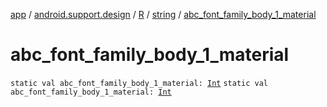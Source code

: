 [app](../../../index.md) / [android.support.design](../../index.md) / [R](../index.md) / [string](index.md) / [abc_font_family_body_1_material](./abc_font_family_body_1_material.md)

# abc_font_family_body_1_material

`static val abc_font_family_body_1_material: `[`Int`](https://kotlinlang.org/api/latest/jvm/stdlib/kotlin/-int/index.html)
`static val abc_font_family_body_1_material: `[`Int`](https://kotlinlang.org/api/latest/jvm/stdlib/kotlin/-int/index.html)